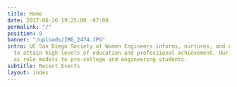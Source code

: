 ```yaml
---
title: Home
date: 2017-06-26 19:25:00 -07:00
permalink: "/"
position: 0
banner: "/uploads/IMG_2474.JPG"
intro: UC San Diego Society of Women Engineers informs, nurtures, and encourages women
  to attain high levels of education and professional achievement. Our members serve
  as role models to pre-college and engineering students.
subtitle: Recent Events
layout: index
---
```


